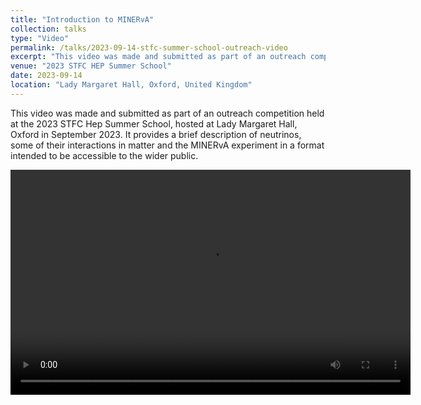 ```yaml
---
title: "Introduction to MINERvA"
collection: talks
type: "Video"
permalink: /talks/2023-09-14-stfc-summer-school-outreach-video
excerpt: "This video was made and submitted as part of an outreach competition held at the 2023 STFC Hep Summer School"
venue: "2023 STFC HEP Summer School"
date: 2023-09-14
location: "Lady Margaret Hall, Oxford, United Kingdom"
---
```


This video was made and submitted as part of an outreach competition held at the 2023 STFC Hep Summer School, hosted at Lady Margaret Hall, Oxford in September 2023. It provides a brief description of neutrinos, some of their interactions in matter and the MINERvA experiment in a format intended to be accessible to the wider public.<!-- (NOTE TO SELF: PUT THE POSTER REFERENCES HERE). -->

<video width="640" height="360" controls="controls autoplay">
  <source src="/files/OutreachVideoMedQuality.mp4" type="video/mp4">
  <source src="/files/OutreachVideoMedQuality.webm" type="video/webm"> 
  Your browser does not support the video tag.
</video>

<!--For higher quality video: [mp4](/files/OutreachVideo.mp4) and [webm](/files/OutreachVideo.webm)-->